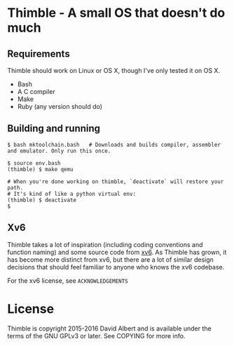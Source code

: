 # Thimble - A small OS that doesn't do much

## Requirements

Thimble should work on Linux or OS X, though I've only tested it on OS X.

- Bash
- A C compiler
- Make
- Ruby (any version should do)

## Building and running

```
$ bash mktoolchain.bash   # Downloads and builds compiler, assembler and emulator. Only run this once.

$ source env.bash
(thimble) $ make qemu

# When you're done working on thimble, `deactivate` will restore your path.
# It's kind of like a python virtual env:
(thimble) $ deactivate
$
```

## Xv6

Thimble takes a lot of inspiration (including coding conventions and function naming) and some source code from [xv6](https://pdos.csail.mit.edu/6.828/2016/xv6.html). As Thimble has grown, it has become more distinct from xv6, but there are a lot of similar design decisions that should feel familiar to anyone who knows the xv6 codebase.

For the xv6 license, see `ACKNOWLEDGEMENTS`

# License

Thimble is copyright 2015-2016 David Albert and is available under the terms of the GNU GPLv3 or later. See COPYING for more info.
